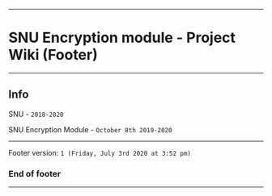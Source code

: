 
***

# SNU Encryption module - Project Wiki (Footer)

***

## Info

SNU - `2018-2020`

SNU Encryption Module - `October 8th 2019-2020`

***

Footer version: `1 (Friday, July 3rd 2020 at 3:52 pm)`

### End of footer

***
